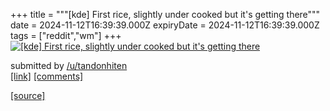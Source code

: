 +++
title = """[kde] First rice, slightly under cooked but it's getting there"""
date = 2024-11-12T16:39:39.000Z
expiryDate = 2024-11-12T16:39:39.000Z
tags = ["reddit","wm"]
+++
[![[kde] First rice, slightly under cooked but it's getting there](https://b.thumbs.redditmedia.com/_tRlomjSwebswpUp2subUqon3nH6DEtxLCo-bLL1ptw.jpg "[kde] First rice, slightly under cooked but it's getting there")](https://www.reddit.com/r/unixporn/comments/1gpoyqy/kde_first_rice_slightly_under_cooked_but_its/)

submitted by [/u/tandonhiten](https://www.reddit.com/user/tandonhiten)  
[\[link\]](https://www.reddit.com/gallery/1gpoyqy) [\[comments\]](https://www.reddit.com/r/unixporn/comments/1gpoyqy/kde_first_rice_slightly_under_cooked_but_its/)

[[source]](https://www.reddit.com/r/unixporn/comments/1gpoyqy/kde_first_rice_slightly_under_cooked_but_its/)
